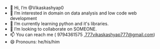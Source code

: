 - 👋 Hi, I’m @Vikaskashyap0
- 👀 I’m interested in domain on data analysis and low code web development
- 🌱 I’m currently learning python and it's libraries.
- 💞️ I’m looking to collaborate on SOMEONE.
- 📫 You can reach me ( 9794361575 ,777vikaskashyap777@gmail.com)
- 😄 Pronouns: he/his/him


<!---
Vikaskashyap0/Vikaskashyap0 is a ✨ special ✨ repository because its `README.md` (this file) appears on your GitHub profile.
You can click the Preview link to take a look at your changes.
--->
